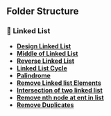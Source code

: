 ## Folder Structure

### 🔹 Linked List

- **[Design Linked List](./design-linked-list/)**
- **[Middle of Linked List](./middle-of-linkedlist/)**
- **[Reverse Linked List](./reverse-linkedlist/)**
- **[Linked List Cycle](./Linked-List-Cycle/)**
- **[Palindrome](./palindrome-linked-list/)**
- **[Remove Linked list Elements](./remove-linked-list-elements/)**
- **[Intersection of two linked list](./intersection-of-two-linked-list/)**
- **[Remove nth node at ent in list](./remove-nth-node-end/)**
- **[Remove Duplicates](./remove-duplicates/)**
